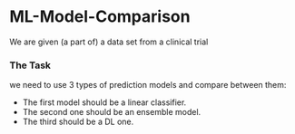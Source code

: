 # ML-Model-Comparison

We are given (a part of) a data set from a clinical trial 
 
 ### The Task
 
we need to use 3 types of prediction models and compare between them:

* The first model should be a linear classifier.
* The second one should be an ensemble model.
* The third should be a DL one.
